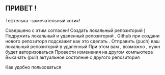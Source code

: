 ##  ПРИВЕТ !

Тефтелька -замечательный котик!

Совершено с этим согласен!
Создать локальный репозиторий ) 
Подружить локальный и удаленный репозиторий . Github при создани нового репозиторя подскажет как это сделать .
Отправить (puch)  ваш локальный репозиторий в удаленный
При этом вам , возможно , нужн будет авторизоваться 
Провести изменения на другом компьютера
Выкачать (pull) актуальное состояние с другого репозитория

Как удобно пользоваться
